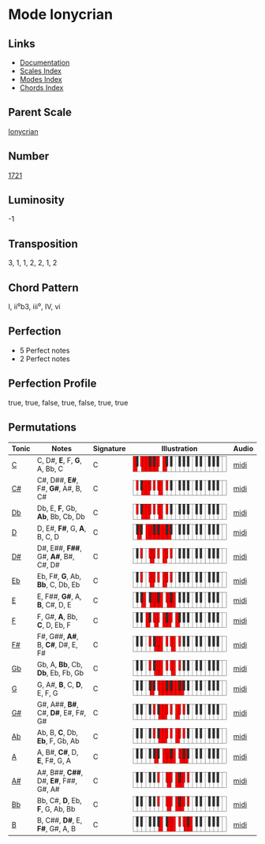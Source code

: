 # Mode Ionycrian

## Links

- [Documentation](README.md)
- [Scales Index](Scales.md)
- [Modes Index](Modes.md)
- [Chords Index](Chords.md)

## Parent Scale

[Ionycrian](ScaleIonycrian.md)

## Number

[1721](https://ianring.com/musictheory/scales/1721)

## Luminosity

-1

## Transposition

3, 1, 1, 2, 2, 1, 2

## Chord Pattern

I, ii⁰b3, iii⁰, IV, vi

## Perfection

- 5 Perfect notes
- 2 Perfect notes

## Perfection Profile

true, true, false, true, false, true, true

## Permutations

| Tonic | Notes | Signature | Illustration | Audio |
|-------|-------|-----------|--------------|-------|
| [C](ModeCNaturalIonycrian.md) | C, D#, **E**, F, **G**, A, Bb, C | C | ![CNaturalIonycrian](ModeCNaturalIonycrian.png) | [midi](https://github.com/edipermadi/music/blob/main/docs/ModeCNaturalIonycrian.mid?raw=true) |
| [C#](ModeCSharpIonycrian.md) | C#, D##, **E#**, F#, **G#**, A#, B, C# | C | ![CSharpIonycrian](ModeCSharpIonycrian.png) | [midi](https://github.com/edipermadi/music/blob/main/docs/ModeCSharpIonycrian.mid?raw=true) |
| [Db](ModeDFlatIonycrian.md) | Db, E, **F**, Gb, **Ab**, Bb, Cb, Db | C | ![DFlatIonycrian](ModeDFlatIonycrian.png) | [midi](https://github.com/edipermadi/music/blob/main/docs/ModeDFlatIonycrian.mid?raw=true) |
| [D](ModeDNaturalIonycrian.md) | D, E#, **F#**, G, **A**, B, C, D | C | ![DNaturalIonycrian](ModeDNaturalIonycrian.png) | [midi](https://github.com/edipermadi/music/blob/main/docs/ModeDNaturalIonycrian.mid?raw=true) |
| [D#](ModeDSharpIonycrian.md) | D#, E##, **F##**, G#, **A#**, B#, C#, D# | C | ![DSharpIonycrian](ModeDSharpIonycrian.png) | [midi](https://github.com/edipermadi/music/blob/main/docs/ModeDSharpIonycrian.mid?raw=true) |
| [Eb](ModeEFlatIonycrian.md) | Eb, F#, **G**, Ab, **Bb**, C, Db, Eb | C | ![EFlatIonycrian](ModeEFlatIonycrian.png) | [midi](https://github.com/edipermadi/music/blob/main/docs/ModeEFlatIonycrian.mid?raw=true) |
| [E](ModeENaturalIonycrian.md) | E, F##, **G#**, A, **B**, C#, D, E | C | ![ENaturalIonycrian](ModeENaturalIonycrian.png) | [midi](https://github.com/edipermadi/music/blob/main/docs/ModeENaturalIonycrian.mid?raw=true) |
| [F](ModeFNaturalIonycrian.md) | F, G#, **A**, Bb, **C**, D, Eb, F | C | ![FNaturalIonycrian](ModeFNaturalIonycrian.png) | [midi](https://github.com/edipermadi/music/blob/main/docs/ModeFNaturalIonycrian.mid?raw=true) |
| [F#](ModeFSharpIonycrian.md) | F#, G##, **A#**, B, **C#**, D#, E, F# | C | ![FSharpIonycrian](ModeFSharpIonycrian.png) | [midi](https://github.com/edipermadi/music/blob/main/docs/ModeFSharpIonycrian.mid?raw=true) |
| [Gb](ModeGFlatIonycrian.md) | Gb, A, **Bb**, Cb, **Db**, Eb, Fb, Gb | C | ![GFlatIonycrian](ModeGFlatIonycrian.png) | [midi](https://github.com/edipermadi/music/blob/main/docs/ModeGFlatIonycrian.mid?raw=true) |
| [G](ModeGNaturalIonycrian.md) | G, A#, **B**, C, **D**, E, F, G | C | ![GNaturalIonycrian](ModeGNaturalIonycrian.png) | [midi](https://github.com/edipermadi/music/blob/main/docs/ModeGNaturalIonycrian.mid?raw=true) |
| [G#](ModeGSharpIonycrian.md) | G#, A##, **B#**, C#, **D#**, E#, F#, G# | C | ![GSharpIonycrian](ModeGSharpIonycrian.png) | [midi](https://github.com/edipermadi/music/blob/main/docs/ModeGSharpIonycrian.mid?raw=true) |
| [Ab](ModeAFlatIonycrian.md) | Ab, B, **C**, Db, **Eb**, F, Gb, Ab | C | ![AFlatIonycrian](ModeAFlatIonycrian.png) | [midi](https://github.com/edipermadi/music/blob/main/docs/ModeAFlatIonycrian.mid?raw=true) |
| [A](ModeANaturalIonycrian.md) | A, B#, **C#**, D, **E**, F#, G, A | C | ![ANaturalIonycrian](ModeANaturalIonycrian.png) | [midi](https://github.com/edipermadi/music/blob/main/docs/ModeANaturalIonycrian.mid?raw=true) |
| [A#](ModeASharpIonycrian.md) | A#, B##, **C##**, D#, **E#**, F##, G#, A# | C | ![ASharpIonycrian](ModeASharpIonycrian.png) | [midi](https://github.com/edipermadi/music/blob/main/docs/ModeASharpIonycrian.mid?raw=true) |
| [Bb](ModeBFlatIonycrian.md) | Bb, C#, **D**, Eb, **F**, G, Ab, Bb | C | ![BFlatIonycrian](ModeBFlatIonycrian.png) | [midi](https://github.com/edipermadi/music/blob/main/docs/ModeBFlatIonycrian.mid?raw=true) |
| [B](ModeBNaturalIonycrian.md) | B, C##, **D#**, E, **F#**, G#, A, B | C | ![BNaturalIonycrian](ModeBNaturalIonycrian.png) | [midi](https://github.com/edipermadi/music/blob/main/docs/ModeBNaturalIonycrian.mid?raw=true) |
